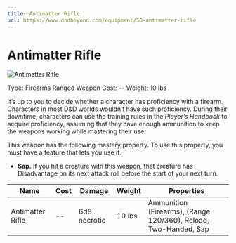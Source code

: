 ```yaml
---
title: Antimatter Rifle
url: https://www.dndbeyond.com/equipment/50-antimatter-rifle
---
```


# Antimatter Rifle

![Antimatter Rifle](antimatter-rifle.png)

Type: Firearms Ranged Weapon
Cost: --
Weight: 10 lbs

It’s up to you to decide whether a character has proficiency with a firearm. Characters in most D&D worlds wouldn’t have such proficiency. During their downtime, characters can use the training rules in the *Player’s Handbook* to acquire proficiency, assuming that they have enough ammunition to keep the weapons working while mastering their use.

This weapon has the following mastery property. To use this property, you must have a feature that lets you use it.

* **Sap.** If you hit a creature with this weapon, that creature has Disadvantage on its next attack roll before the start of your next turn.

| Name | Cost | Damage | Weight | Properties |
|---|---|---|---|---|
| Antimatter Rifle | -- | 6d8 necrotic | 10 lbs | Ammunition (Firearms), (Range 120/360), Reload, Two-Handed, Sap |